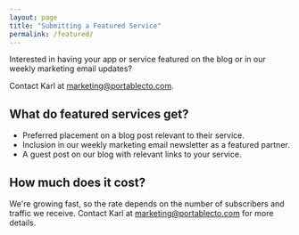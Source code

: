 ```yaml
---
layout: page
title: "Submitting a Featured Service"
permalink: /featured/
---
```


Interested in having your app or service featured on the blog or in our weekly marketing email updates?

Contact Karl at [marketing@portablecto.com](mailto:marketing@portablecto.com).

## What do featured services get?

- Preferred placement on a blog post relevant to their service.
- Inclusion in our weekly marketing email newsletter as a featured partner.
- A guest post on our blog with relevant links to your service.

## How much does it cost?

We're growing fast, so the rate depends on the number of subscribers and traffic we receive. Contact Karl at [marketing@portablecto.com](mailto:marketing@portablecto.com) for more details. 
